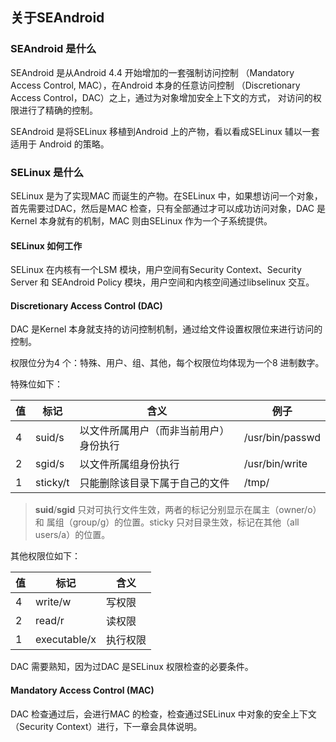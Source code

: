 ## 关于SEAndroid

### SEAndroid 是什么

SEAndroid 是从Android 4.4 开始增加的一套强制访问控制
（Mandatory Access Control, MAC），在Android 本身的任意访问控制
（Discretionary Access Control，DAC）之上，通过为对象增加安全上下文的方式，
对访问的权限进行了精确的控制。

SEAndroid 是将SELinux 移植到Android 上的产物，看以看成SELinux 辅以一套适用于
Android 的策略。

### SELinux 是什么

SELinux 是为了实现MAC 而诞生的产物。在SELinux 中，如果想访问一个对象，
首先需要过DAC，然后是MAC 检查，只有全部通过才可以成功访问对象，DAC 是Kernel
本身就有的机制，MAC 则由SELinux 作为一个子系统提供。

#### SELinux 如何工作

SELinux 在内核有一个LSM 模块，用户空间有Security Context、Security Server 和
SEAndroid Policy 模块，用户空间和内核空间通过libselinux 交互。

#### Discretionary Access Control (DAC)

DAC 是Kernel 本身就支持的访问控制机制，通过给文件设置权限位来进行访问的控制。

权限位分为4 个：特殊、用户、组、其他，每个权限位均体现为一个8 进制数字。

特殊位如下：

| 值 | 标记 |  含义 | 例子 |
| --- | --- | --- | --- |
| 4 | suid/s | 以文件所属用户（而非当前用户）身份执行 | /usr/bin/passwd |
| 2 | sgid/s | 以文件所属组身份执行 | /usr/bin/write |
| 1 | sticky/t | 只能删除该目录下属于自己的文件 | /tmp/ |

> **suid**/**sgid** 只对可执行文件生效，两者的标记分别显示在属主（owner/o）和
属组（group/g）的位置。sticky 只对目录生效，标记在其他（all users/a）的位置。

其他权限位如下：

| 值 | 标记 | 含义 |
| --- | --- | --- |
| 4 | write/w | 写权限 |
| 2 | read/r | 读权限 |
| 1 | executable/x | 执行权限 |

DAC 需要熟知，因为过DAC 是SELinux 权限检查的必要条件。

#### Mandatory Access Control (MAC)

DAC 检查通过后，会进行MAC 的检查，检查通过SELinux 中对象的安全上下文
（Security Context）进行，下一章会具体说明。

